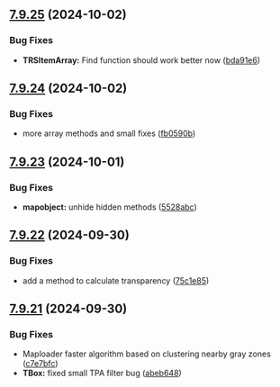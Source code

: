 ## [7.9.25](https://github.com/Torwent/SRL-T/compare/v7.9.24...v7.9.25) (2024-10-02)


### Bug Fixes

* **TRSItemArray:** Find function should work better now ([bda91e6](https://github.com/Torwent/SRL-T/commit/bda91e632f1147f21b0d9c950fd64f1e80986368))



## [7.9.24](https://github.com/Torwent/SRL-T/compare/v7.9.23...v7.9.24) (2024-10-02)


### Bug Fixes

* more array methods and small fixes ([fb0590b](https://github.com/Torwent/SRL-T/commit/fb0590b67b23df414a8a190fb5dbe11c67cf74ce))



## [7.9.23](https://github.com/Torwent/SRL-T/compare/v7.9.22...v7.9.23) (2024-10-01)


### Bug Fixes

* **mapobject:** unhide hidden methods ([5528abc](https://github.com/Torwent/SRL-T/commit/5528abcc6866614bbad5da204946e631089a14f7))



## [7.9.22](https://github.com/Torwent/SRL-T/compare/v7.9.21...v7.9.22) (2024-09-30)


### Bug Fixes

* add a method to calculate transparency ([75c1e85](https://github.com/Torwent/SRL-T/commit/75c1e85523172c91bdfd90743ed2b1709103dfa0))



## [7.9.21](https://github.com/Torwent/SRL-T/compare/v7.9.20...v7.9.21) (2024-09-30)


### Bug Fixes

* Maploader faster algorithm based on clustering nearby gray zones ([c7e7bfc](https://github.com/Torwent/SRL-T/commit/c7e7bfcd28252f6b082d28151f780633908da078))
* **TBox:** fixed small TPA filter bug ([abeb648](https://github.com/Torwent/SRL-T/commit/abeb64887d3a925a98cfeb28b91508ad4ee6aa09))



